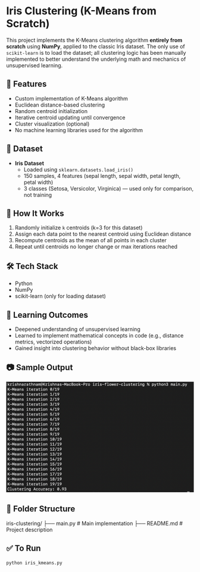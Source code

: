 # Iris Clustering (K-Means from Scratch)

This project implements the K-Means clustering algorithm **entirely from scratch** using **NumPy**, applied to the classic Iris dataset. The only use of `scikit-learn` is to load the dataset; all clustering logic has been manually implemented to better understand the underlying math and mechanics of unsupervised learning.

## 📌 Features

- Custom implementation of K-Means algorithm
- Euclidean distance-based clustering
- Random centroid initialization
- Iterative centroid updating until convergence
- Cluster visualization (optional)
- No machine learning libraries used for the algorithm

## 📁 Dataset

- **Iris Dataset**
  - Loaded using `sklearn.datasets.load_iris()`
  - 150 samples, 4 features (sepal length, sepal width, petal length, petal width)
  - 3 classes (Setosa, Versicolor, Virginica) — used only for comparison, not training

## 🚀 How It Works

1. Randomly initialize `k` centroids (k=3 for this dataset)
2. Assign each data point to the nearest centroid using Euclidean distance
3. Recompute centroids as the mean of all points in each cluster
4. Repeat until centroids no longer change or max iterations reached

## 🛠 Tech Stack

- Python
- NumPy
- scikit-learn (only for loading dataset)

## 🧠 Learning Outcomes

- Deepened understanding of unsupervised learning
- Learned to implement mathematical concepts in code (e.g., distance metrics, vectorized operations)
- Gained insight into clustering behavior without black-box libraries

## 📷 Sample Output 
![k-Means Clusters](output.png)


## 📂 Folder Structure

iris-clustering/
├── main.py       # Main implementation
├── README.md            # Project description

## ✅ To Run

```bash
python iris_kmeans.py
```
